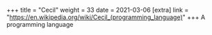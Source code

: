 +++
title = "Cecil"
weight = 33
date = 2021-03-06
[extra]
link = "https://en.wikipedia.org/wiki/Cecil_(programming_language)"
+++
A programming language

